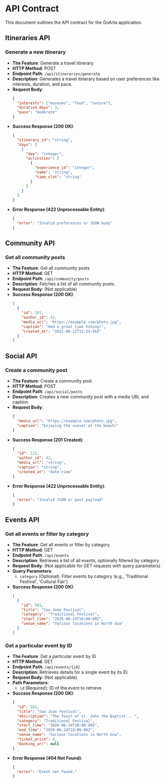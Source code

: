 # API Contract

This document outlines the API contract for the GoArta application.

## Itineraries API

### Generate a new itinerary

*   **The Feature**: Generate a travel itinerary
*   **HTTP Method**: POST
*   **Endpoint Path**: `/api/itineraries/generate`
*   **Description**: Generates a travel itinerary based on user preferences like interests, duration, and pace.
*   **Request Body**:
    ```json
    {
      "interests": ["museums", "food", "nature"],
      "duration_days": 3,
      "pace": "moderate"
    }
    ```
*   **Success Response (200 OK)**:
    ```json
    {
      "itinerary_id": "string",
      "days": [
        {
          "day": "integer",
          "activities": [
            {
              "experience_id": "integer",
              "name": "string",
              "time_slot": "string"
            }
          ]
        }
      ]
    }
    ```
*   **Error Response (422 Unprocessable Entity)**:
    ```json
    {
      "error": "Invalid preferences or JSON body"
    }
    ```

## Community API

### Get all community posts

*   **The Feature**: Get all community posts
*   **HTTP Method**: GET
*   **Endpoint Path**: `/api/community/posts`
*   **Description**: Fetches a list of all community posts.
*   **Request Body**: (Not applicable)
*   **Success Response (200 OK)**:
    ```json
    [
      {
        "id": 101,
        "author_id": 42,
        "media_url": "https://example.com/photo.jpg",
        "caption": "Had a great time hiking!",
        "created_at": "2025-08-12T12:34:56Z"
      }
    ]
    ```

## Social API

### Create a community post

*   **The Feature**: Create a community post
*   **HTTP Method**: POST
*   **Endpoint Path**: `/api/social/posts`
*   **Description**: Creates a new community post with a media URL and caption.
*   **Request Body**:
    ```json
    {
      "media_url": "https://example.com/photo.jpg",
      "caption": "Enjoying the sunset at the beach!"
    }
    ```
*   **Success Response (201 Created)**:
    ```json
    {
      "id": 123,
      "author_id": 42,
      "media_url": "string",
      "caption": "string",
      "created_at": "date-time"
    }
    ```
*   **Error Response (422 Unprocessable Entity)**:
    ```json
    {
      "error": "Invalid JSON or post payload"
    }
    ```

## Events API

### Get all events or filter by category

*   **The Feature**: Get all events or filter by category
*   **HTTP Method**: GET
*   **Endpoint Path**: `/api/events`
*   **Description**: Retrieves a list of all events, optionally filtered by category.
*   **Request Body**: (Not applicable for GET requests with query parameters)
*   **Query Parameters**:
    *   `category` (Optional): Filter events by category (e.g., 'Traditional Festival', 'Cultural Fair')
*   **Success Response (200 OK)**:
    ```json
    [
      {
        "id": 501,
        "title": "Sao Joao Festival",
        "category": "Traditional Festival",
        "start_time": "2026-06-24T10:00:00Z",
        "venue_name": "Various locations in North Goa"
      }
    ]
    ```

### Get a particular event by ID

*   **The Feature**: Get a particular event by ID
*   **HTTP Method**: GET
*   **Endpoint Path**: `/api/events/{id}`
*   **Description**: Retrieves details for a single event by its ID.
*   **Request Body**: (Not applicable)
*   **Path Parameters**:
    *   `id` (Required): ID of the event to retrieve
*   **Success Response (200 OK)**:
    ```json
    {
      "id": 501,
      "title": "Sao Joao Festival",
      "description": "The feast of St. John the Baptist... ",
      "category": "Traditional Festival",
      "start_time": "2026-06-24T10:00:00Z",
      "end_time": "2026-06-24T18:00:00Z",
      "venue_name": "Various locations in North Goa",
      "ticket_price": 0,
      "booking_url": null
    }
    ```
*   **Error Response (404 Not Found)**:
    ```json
    {
      "error": "Event not found."
    }
    ```